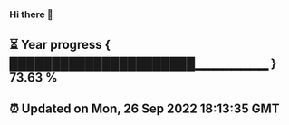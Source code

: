 ### Hi there 👋
⏳ Year progress { ██████████████████████▁▁▁▁▁▁▁▁ } 73.63 %
---
⏰ Updated on Mon, 26 Sep 2022 18:13:35 GMT
---
